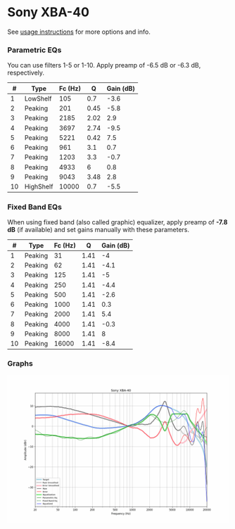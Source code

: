# Sony XBA-40
See [usage instructions](https://github.com/jaakkopasanen/AutoEq#usage) for more options and info.

### Parametric EQs
You can use filters 1-5 or 1-10. Apply preamp of -6.5 dB or -6.3 dB, respectively.

|   # | Type      |   Fc (Hz) |    Q |   Gain (dB) |
|-----|-----------|-----------|------|-------------|
|   1 | LowShelf  |       105 | 0.7  |        -3.6 |
|   2 | Peaking   |       201 | 0.45 |        -5.8 |
|   3 | Peaking   |      2185 | 2.02 |         2.9 |
|   4 | Peaking   |      3697 | 2.74 |        -9.5 |
|   5 | Peaking   |      5221 | 0.42 |         7.5 |
|   6 | Peaking   |       961 | 3.1  |         0.7 |
|   7 | Peaking   |      1203 | 3.3  |        -0.7 |
|   8 | Peaking   |      4933 | 6    |         0.8 |
|   9 | Peaking   |      9043 | 3.48 |         2.8 |
|  10 | HighShelf |     10000 | 0.7  |        -5.5 |

### Fixed Band EQs
When using fixed band (also called graphic) equalizer, apply preamp of **-7.8 dB** (if available) and set gains manually with these parameters.

|   # | Type    |   Fc (Hz) |    Q |   Gain (dB) |
|-----|---------|-----------|------|-------------|
|   1 | Peaking |        31 | 1.41 |        -4   |
|   2 | Peaking |        62 | 1.41 |        -4.1 |
|   3 | Peaking |       125 | 1.41 |        -5   |
|   4 | Peaking |       250 | 1.41 |        -4.4 |
|   5 | Peaking |       500 | 1.41 |        -2.6 |
|   6 | Peaking |      1000 | 1.41 |         0.3 |
|   7 | Peaking |      2000 | 1.41 |         5.4 |
|   8 | Peaking |      4000 | 1.41 |        -0.3 |
|   9 | Peaking |      8000 | 1.41 |         8   |
|  10 | Peaking |     16000 | 1.41 |        -8.4 |

### Graphs
![](./Sony%20XBA-40.png)
